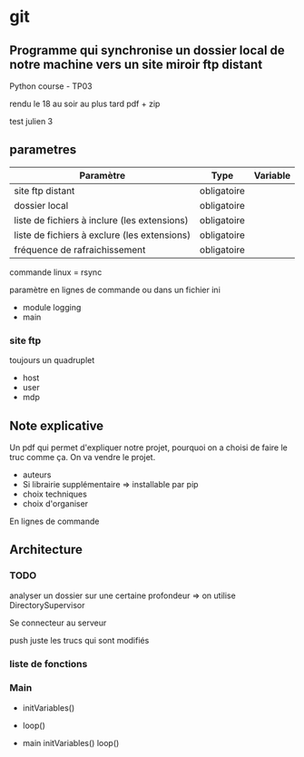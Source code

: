 # git

## Programme qui synchronise un dossier local de notre machine vers un site miroir ftp distant
Python course - TP03

rendu le 18 au soir au plus tard
pdf + zip

test julien 3
## parametres

|Paramètre|Type|Variable|
|---|---|---|
|site ftp distant|obligatoire||
|dossier local|obligatoire||
|liste de fichiers à inclure (les extensions)|obligatoire||
|liste de fichiers à exclure (les extensions)|obligatoire||
|fréquence de rafraichissement|obligatoire||

commande linux = rsync

paramètre en lignes de commande ou dans un fichier ini


- module logging
- main

### site ftp
toujours un quadruplet
- host
- user
- mdp


## Note explicative

Un pdf qui permet d'expliquer notre projet, pourquoi on a choisi de faire le truc comme ça. On va vendre le projet.

- auteurs
- Si librairie supplémentaire => installable par pip
- choix techniques
- choix d'organiser

En lignes de commande



## Architecture

### TODO
 
analyser un dossier sur une certaine profondeur => on utilise DirectorySupervisor

Se connecteur au serveur

push juste les trucs qui sont modifiés

### liste de fonctions



### Main

- initVariables()

- loop()

- main
	initVariables()
	loop()
